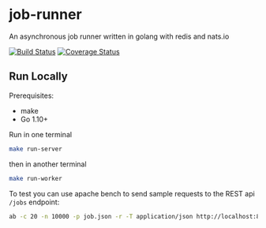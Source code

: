 # job-runner

An asynchronous job runner written in golang with redis and nats.io

[![Build Status](https://travis-ci.com/dikaeinstein/job-runner.svg?branch=master)](https://travis-ci.com/dikaeinstein/job-runner)
[![Coverage Status](https://coveralls.io/repos/github/dikaeinstein/job-runner/badge.svg?branch=master)](https://coveralls.io/github/dikaeinstein/job-runner?branch=master)

## Run Locally

Prerequisites:

- make
- Go 1.10+

Run in one terminal

```sh
make run-server
```

then in another terminal

```sh
make run-worker
```

To test you can use apache bench to send sample requests to the REST api `/jobs` endpoint:

```sh
ab -c 20 -n 10000 -p job.json -r -T application/json http://localhost:8912/jobs
```
